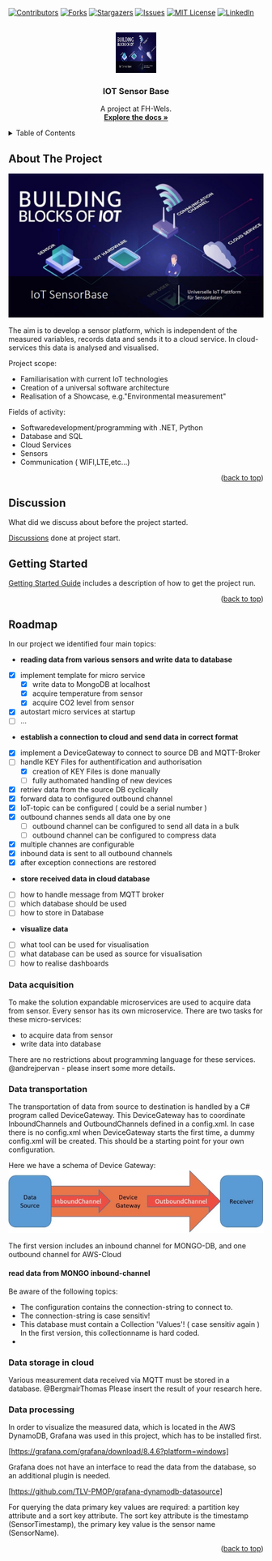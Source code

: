 <div id="top"></div>

[![Contributors][contributors-shield]][contributors-url]
[![Forks][forks-shield]][forks-url]
[![Stargazers][stars-shield]][stars-url]
[![Issues][issues-shield]][issues-url]
[![MIT License][license-shield]][license-url]
[![LinkedIn][linkedin-shield]][linkedin-url]


<!-- PROJECT LOGO -->
<br />
<div align="center">
  <a href="https://github.com/AlphaRalph/IoTSensorBase">
    <img src="images/screenshot_1.png" alt="Logo" width="80" height="80">
  </a>

  <h3 align="center">IOT Sensor Base</h3>

  <p align="center">
    A project at FH-Wels.
    <br />
    <a href="https://github.com/AlphaRalph/IoTSensorBase"><strong>Explore the docs »</strong></a>
    <br />
  </p>
</div>

<!-- TABLE OF CONTENTS -->
<details>
  <summary>Table of Contents</summary>
  <ol>
    <li><a href="#about-the-project">About The Project</a></li>
	<li><a href="#discussion">Discussion</a></li>
    <li><a href="#getting-started">Getting Started</a></li>    
    <li><a href="#roadmap">Roadmap</a></li>
    <li><a href="#contact">Contact</a></li>
    <li><a href="#acknowledgments">Acknowledgments</a></li>
  </ol>
</details>

<!-- ABOUT THE PROJECT -->
## About The Project

![IoT SensorBase][product-screenshot]

The aim is to develop a sensor platform, which is independent of the measured variables, records data and sends it to a cloud service.
In cloud-services this data is analysed and visualised.

Project scope:
* Familiarisation with current IoT technologies
* Creation of a universal software architecture
* Realisation of a Showcase, e.g."Environmental measurement"

Fields of activity:
* Softwaredevelopment/programming with .NET, Python
* Database and SQL
* Cloud Services
* Sensors
* Communication ( WIFI,LTE,etc...)

<p align="right">(<a href="#top">back to top</a>)</p>

<!-- discussion -->
## Discussion

What did we discuss about before the project started.

<a href="docs/DISCUSSION.md">Discussions</a> done at project start.

<!-- Getting Started -->
## Getting Started

<a href="docs/OVERVIEW.md">Getting Started Guide</a> includes a description of how to get the project run.

<p align="right">(<a href="#top">back to top</a>)</p>

<!-- Roadmap -->
## Roadmap

In our project we identified four main topics:

* **reading data from various sensors and write data to database**
- [x] implement template for micro service 
	- [x] write data to MongoDB at localhost
	- [x] acquire temperature from sensor
	- [x] acquire CO2 level from sensor
- [x] autostart micro services at startup
- [ ] ...

* **establish a connection to cloud and send data in correct format**
- [x] implement a DeviceGateway to connect to source DB and MQTT-Broker
- [ ] handle KEY Files for authentification and authorisation
	- [x] creation of KEY Files is done manually
	- [ ] fully authomated handling of new devices
- [x] retriev data from the source DB cyclically
- [x] forward data to configured outbound channel
- [x] IoT-topic can be configured ( could be a serial number )
- [x] outbound channes sends all data one by one 
	- [ ] outbound channel can be configured to send all data in a bulk
	- [ ] outbound channel can be configured to compress data
- [x] multiple channes are configurable
- [x] inbound data is sent to all outbound channels
- [x] after exception connections are restored

* **store received data in cloud database**
- [ ] how to handle message from MQTT broker
- [ ] which database should be used
- [ ] how to store in Database

* **visualize data**
- [ ] what tool can be used for visualisation
- [ ] what database can be used as source for visualisation
- [ ] how to realise dashboards

### Data acquisition

To make the solution expandable microservices are used to acquire data from sensor.
Every sensor has its own microservice.
There are two tasks for these micro-services:
* to acquire data from sensor
* write data into database

There are no restrictions about programming language for these services.
@andrejpervan - please insert some more details.

### Data transportation

The transportation of data from source to destination is handled by a C# program called DeviceGateway.
This DeviceGateway has to coordinate InboundChannels and OutboundChannels defined in a config.xml.
In case there is no config.xml when DeviceGateway starts the first time, a dummy config.xml will be created.
This should be a starting point for your own configuration.

Here we have a schema of Device Gateway:
![schema DeviceGateway][dwg-image]

The first version includes an inbound channel for MONGO-DB,
and one outbound channel for AWS-Cloud

#### read data from MONGO inbound-channel

Be aware of the following topics:
* The configuration contains the connection-string to connect to.
* The connection-string is case sensitiv!
* This database must contain a Collection 'Values'! ( case sensitiv again )
  In the first version, this collectionname is hard coded.
* 


### Data storage in cloud

Various measurement data received via MQTT must be stored in a database.
@BergmairThomas Please insert the result of your research here.

### Data processing

In order to visualize the measured data, which is located in the AWS DynamoDB, Grafana was used in this project, which has to be installed first. 

[https://grafana.com/grafana/download/8.4.6?platform=windows]

Grafana does not have an interface to read the data from the database, so an additional plugin is needed. 

[https://github.com/TLV-PMOP/grafana-dynamodb-datasource]

For querying the data primary key values are required: a partition key attribute and a sort key attribute.
The sort key attribute is the timestamp (SensorTimestamp), the primary key value is the sensor name (SensorName). 


<p align="right">(<a href="#top">back to top</a>)</p>


<!-- MARKDOWN LINKS & IMAGES -->
<!-- https://www.markdownguide.org/basic-syntax/#reference-style-links -->
[contributors-shield]: https://img.shields.io/github/contributors/alphaRalph/IoTSensorBase.svg?style=for-the-badge
[contributors-url]: https://github.com/alphaRalph/IoTSensorBase/graphs/contributors
[forks-shield]: https://img.shields.io/github/forks/alphaRalph/IoTSensorBase.svg?style=for-the-badge
[forks-url]: https://github.com/alphaRalph/IoTSensorBase/network/members
[stars-shield]: https://img.shields.io/github/stars/alphaRalph/IoTSensorBase.svg?style=for-the-badge
[stars-url]: https://github.com/alphaRalph/IoTSensorBase/stargazers
[issues-shield]: https://img.shields.io/github/issues/alphaRalph/IoTSensorBase.svg?style=for-the-badge
[issues-url]: https://github.com/alphaRalph/IoTSensorBase/issues
[license-shield]: https://img.shields.io/github/license/alphaRalph/IoTSensorBase.svg?style=for-the-badge
[license-url]: https://github.com/alphaRalph/IoTSensorBase/blob/master/LICENSE.txt
[linkedin-shield]: https://img.shields.io/badge/-LinkedIn-black.svg?style=for-the-badge&logo=linkedin&colorB=555
[linkedin-url]: https://linkedin.com/in/alphaRalph
[product-screenshot]: images/screenshot_1.png
[dwg-image]:images/DWG.png
